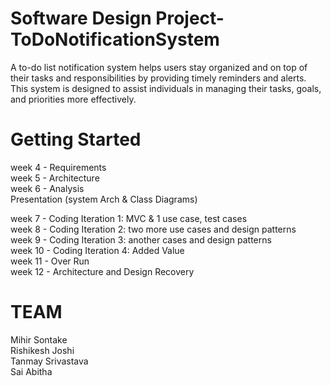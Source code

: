 # Software Design Project- ToDoNotificationSystem
A to-do list notification system  helps users stay organized and on top of their tasks and responsibilities by providing timely reminders and alerts. This system is designed to assist individuals in managing their tasks, goals, and priorities more effectively. 
# Getting Started

week 4 - Requirements                                                                                                                                                                                                                                                         
week 5 - Architecture                                                                                                             
week 6 - Analysis        
Presentation (system Arch & Class Diagrams)     
                                                                                    
week 7 - Coding Iteration 1: MVC & 1 use case, test cases                                                              
week 8 - Coding Iteration 2: two more use cases and design patterns                                                       
week 9 - Coding Iteration 3: another cases and design patterns                                                               
week 10 - Coding Iteration 4: Added Value                                                                                     
week 11 - Over Run                                                                                                                  
week 12 - Architecture and Design Recovery                                                                                                  


# TEAM  
Mihir Sontake                                         
Rishikesh Joshi                                      
Tanmay Srivastava                                        
Sai Abitha                                        
